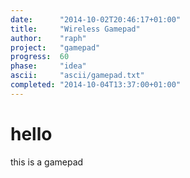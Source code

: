 ```yaml
---
date:      "2014-10-02T20:46:17+01:00"
title:     "Wireless Gamepad"
author:    "raph"
project:   "gamepad"
progress:  60
phase:     "idea"
ascii:     "ascii/gamepad.txt"
completed: "2014-10-04T13:37:00+01:00"
---
```

# hello
this is a gamepad
